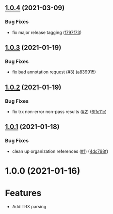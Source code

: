 ## [1.0.4](https://github.com/HylandSoftware/unit-test-reporter/compare/v1.0.3...v1.0.4) (2021-03-09)


### Bug Fixes

* fix major release tagging ([f797f73](https://github.com/HylandSoftware/unit-test-reporter/commit/f797f738d0f95b35d09105f2aba15e816fd18296))

## [1.0.3](https://github.com/HylandSoftware/unit-test-reporter/compare/v1.0.2...v1.0.3) (2021-01-19)


### Bug Fixes

* fix bad annotation request ([#3](https://github.com/HylandSoftware/unit-test-reporter/issues/3)) ([a839915](https://github.com/HylandSoftware/unit-test-reporter/commit/a839915b74317f1307e42204b85661fc7cf1f569))

## [1.0.2](https://github.com/HylandSoftware/unit-test-reporter/compare/v1.0.1...v1.0.2) (2021-01-19)


### Bug Fixes

* fix trx non-error non-pass results ([#2](https://github.com/HylandSoftware/unit-test-reporter/issues/2)) ([6ffc11c](https://github.com/HylandSoftware/unit-test-reporter/commit/6ffc11c2a5a627a5561e0688b8cb1146dc8d87e1))

## [1.0.1](https://github.com/HylandSoftware/unit-test-reporter/compare/v1.0.0...v1.0.1) (2021-01-18)


### Bug Fixes

* clean up organization references ([#1](https://github.com/HylandSoftware/unit-test-reporter/issues/1)) ([4dc798f](https://github.com/HylandSoftware/unit-test-reporter/commit/4dc798f0703929ec804cbc7943b760e5b5677578))

# 1.0.0 (2021-01-16)

# Features

* Add TRX parsing

